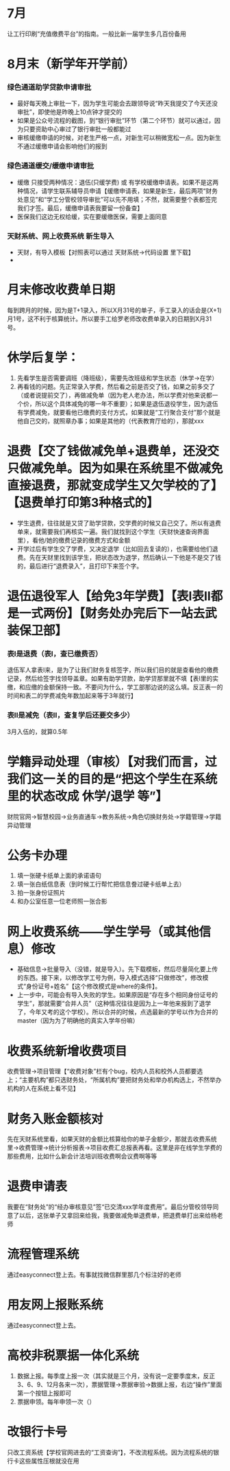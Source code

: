 
# 7月
让工行印刷“充值缴费平台”的指南。一般比新一届学生多几百份备用



# 8月末（新学年开学前）
### 绿色通道助学贷款申请审批
* 最好每天晚上审批一下，因为学生可能会去跟领导说“昨天我提交了今天还没审批”，即使他是昨晚上10点钟才提交的
* 如果是公众号流程的截图，到“银行审批”环节（第二个环节）就可以通过，因为只要资助中心审过了银行审批一般都能过
* 审核缓缴申请的时候，对老生严格一点，对新生可以稍微宽松一点。因为新生不通过缓缴申请会影响他们的报到

### 绿色通道缓交/缓缴申请审批
* 缓缴 只接受两种情况：退伍(只缓学费) 或 有学校缓缴申请表。如果不是这两种情况，请学生联系辅导员申请【缓缴申请表，如果是新生，最后两项“财务处意见”和“学工分管校领导审批”可以先不用填；不然，就需要整个表都签完我们才签。最后，缓缴申请表我要留一份备查】
* 医保我们这边无权给缓，实在要缓缴医保，需要上面同意


### 天财系统、网上收费系统 新生导入
* 天财，有导入模板【对照表可以通过 天财系统->代码设置 里下载】
* 








# 月末修改收费单日期
每到跨月的时候，因为是T+1录入，所以X月31号的单子，手工录入的话会是(X+1)月1号，这不利于核算统计。所以要手工给罗老师改收费单录入的日期到X月31号。




# 休学后复学：
1. 先看学生是否需要调班（降班级），需要先改班级和学生状态（休学->在学）
2. 再看钱的问题。先正常录入学费，然后看之前是否交了钱，如果之前多交了（或者说提前交了），再做减免单（因为老人老办法，所以学费对他来说都一个价，所以这个具体减免的哪一年不重要）；如果是退伍退役学生，因为退伍有学费减免，就要看他已缴费的支付方式，如果就是“工行聚合支付”那个就是他自己交的，就照章办事；如果是其他的（代表教育厅给的），那就xxx

# 退费【交了钱做减免单+退费单，还没交只做减免单。因为如果在系统里不做减免直接退费，那就变成学生又欠学校的了】【退费单打印第3种格式的】
* 学生退费，往往就是又贷了助学贷款，交学费的时候又自己交了。所以有退费单来，就需要我们再核实一遍。我们就找到这个学生（天财快速查询界面里），看他/她的缴费记录的缴费方式和金额
* 开学过后有学生交了学费，又决定退学（比如回去复读的），也需要给他们退费。先在天财里找到该学生，把状态改为退学，然后确认一下他是不是交了钱的，最后进行“退费录入”，且打印下来签个字。


# 退伍退役军人【给免3年学费】【表I表II都是一式两份】【财务处办完后下一站去武装保卫部】
### 表I是退费（表I，查已缴费否）
退伍军人拿表I来，是为了让我们财务复核签字，所以我们目的就是查看他的缴费记录，然后给签字找领导盖章。如果有助学贷款，助学贷那里就不填【表I里的实缴，和应缴的金额保持一致。不要问为什么，学工部那边说的这么填。反正表一的时间和表二的学费减免年数加起来等于3年就行】
### 表II是减免（表II，查复学后还要交多少）
3月入伍的，就算0.5年



# 学籍异动处理（审核）【对我们而言，过我们这一关的目的是“把这个学生在系统里的状态改成 休学/退学 等”】
财院官网->智慧校园->业务直通车->教务系统->角色切换财务处->学籍管理->学籍异动管理



# 公务卡办理
1. 填一张硬卡纸单上面的承诺语句
2. 填一张白纸信息表（到时候工行帮忙把信息誊过硬卡纸单上去）
3. 拍一张身份证照片
4. 和办公室任意一位老师照一张合影



# 网上收费系统——学生学号（或其他信息）修改
* 基础信息->批量导入（没错，就是导入）。先下载模板，然后尽量简化要上传的东西。接下来，以修改学工号为例，导入模式选择“只做修改”，修改模式“身份证号+姓名”【这个修改模式是where的条件】。
* 上一步中，可能会有导入失败的学生。如果原因是“存在多个相同身份证号的学生”，那就需要“合并人员”（这种情况往往是因为上一年他来报到了退学了，今年又考的这个学校）。所以合并的时候，点选最新的学号以作为合并的master（因为为了明确他的真实入学年份嘛）


# 收费系统新增收费项目
收费管理->项目管理【“收费对象”栏有个bug，校内人员和校外人员都要选上；“主要机构”都只选财务处，“所属机构”要把财务处和举办机构选上，不然举办机构的人在系统上看不见】



# 财务入账金额核对
先在天财系统里看，如果天财的金额比核算给你的单子金额少，那就去收费系统里->收费管理->统计分析报表->项目收费汇总报表再看。这里是非在线学生学费的那些费用，比如什么新会计法培训班收费啊会议费啊等等



# 退费申请表
我要在“财务处”的“经办审核意见”签“已交清xxx学年度费用”。最后分管校领导同意了以后，这张单子又拿回来给我，我要做减免单退费单，把退费单打出来给杨老师




# 流程管理系统
通过easyconnect登上去。有事就找微信群里那几个标注好的老师


# 用友网上报账系统
通过easyconnect登上去。


# 高校非税票据一体化系统
1. 数据上报。每季度上报一次（其实就是三个月，没有说一定要季度末，反正3、6、9、12月各来一次），票据管理->票据审验->数据上报，右边“操作”里面第一个按钮上报即可
2. 票据申领。每年申领一次（）


# 改银行卡号
只改工资系统【学校官网进去的“工资查询”】，不改流程系统。因为流程系统的银行卡这些属性压根就没在用